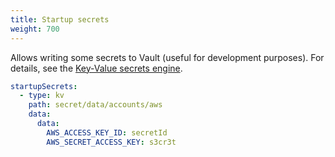 ```yaml
---
title: Startup secrets
weight: 700
---
```


Allows writing some secrets to Vault (useful for development purposes). For details,
see the [Key-Value secrets engine](https://developer.hashicorp.com/vault/docs/secrets/kv).

```yaml
startupSecrets:
  - type: kv
    path: secret/data/accounts/aws
    data:
      data:
        AWS_ACCESS_KEY_ID: secretId
        AWS_SECRET_ACCESS_KEY: s3cr3t
```
